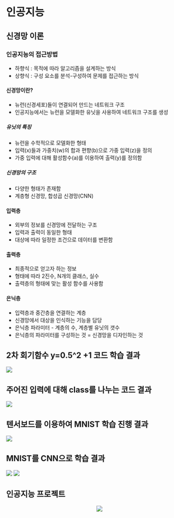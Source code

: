 # 인공지능
## 신경망 이론
### 인공지능의 접근방법
- 하향식 : 목적에 따라 알고리즘을 설계하는 방식
- 상향식 : 구성 요소를 분석-구성하여 문제를 접근하는 방식
#### 신경망이란?
- 뉴런(신경세포)들이 연결되어 만드는 네트워크 구조
- 인공지능에서는 뉴런을 모델화한 유닛을 사용하여 네트워크 구조를 생성
##### 유닛의 특징
- 뉴런을 수학적으로 모델화한 형태
- 입력(x)들과 가중치(w)의 합과 편향(b)으로 가중 입력(z)을 정의
- 가중 입력에 대해 활성함수(a)를 이용하여 출력(y)를 정의함
##### 신경망의 구조
- 다양한 형태가 존재함
- 계층형 신경망, 합성곱 신경망(CNN)
#### 입력층
- 외부의 정보를 신경망에 전달하는 구조
- 입력과 출력이 동일한 형태
- 대상에 따라 일정한 조건으로 데이터를 변환함
#### 출력층
- 최종적으로 얻고자 하는 정보
- 형태에 따라 2진수, N개의 클래스, 실수
- 출력층의 형태에 맞는 활성 함수를 사용함
#### 은닉층
- 입력층과 중간층을 연결하는 계층
- 신경망에서 대상을 인식하는 기능을 담당
- 은닉층 파라미터 - 계층의 수, 계층별 유닛의 갯수
- 은닉층의 파라미터를 구성하는 것 = 신경망을 디자인하는 것

## 2차 회기함수 y=0.5^2 +1 코드 학습 결과
<img src='https://user-images.githubusercontent.com/87973617/222628165-07dc2219-d646-4ae4-a4b3-be0a4a24de9b.PNG'>

## 주어진 입력에 대해 class를 나누는 코드 결과
<img src='https://user-images.githubusercontent.com/87973617/222628287-117dc7f5-e2e8-43ac-8c66-17ac7d3e9ac9.PNG'>

## 텐서보드를 이용하여 MNIST 학습 진행 결과
<img src='https://user-images.githubusercontent.com/87973617/222628456-63e5f789-7cc0-4fd9-b6cb-b1e3da42b5f3.PNG'>

## MNIST를 CNN으로 학습 결과
<img src='https://user-images.githubusercontent.com/87973617/222628600-4dacc881-9aa3-4ead-bfbf-e2db106c84c8.PNG'>
<img src='https://user-images.githubusercontent.com/87973617/222628647-4f4d2480-be06-4d82-a75d-b34e325bfd31.PNG'>

## 인공지능 프로젝트
<p align='center'>
<img src='https://user-images.githubusercontent.com/87973617/222626447-2746fb40-4ed6-41b5-b3ce-325f3857c7a6.gif'>
</p>
